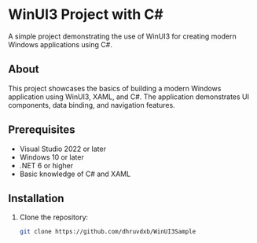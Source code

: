 # WinUI3 Project with C#

A simple project demonstrating the use of WinUI3 for creating modern Windows applications using C#.

## About

This project showcases the basics of building a modern Windows application using WinUI3, XAML, and C#. The application demonstrates UI components, data binding, and navigation features.

## Prerequisites

- Visual Studio 2022 or later
- Windows 10 or later
- .NET 6 or higher
- Basic knowledge of C# and XAML

## Installation

1. Clone the repository:
   ```bash
   git clone https://github.com/dhruvdxb/WinUI3Sample
